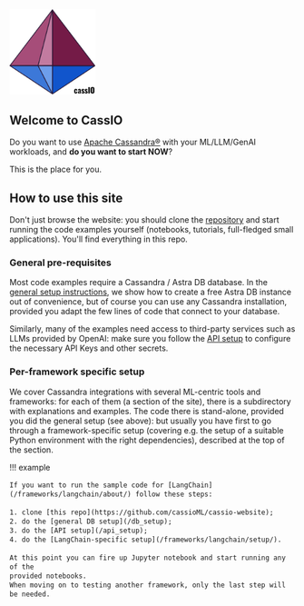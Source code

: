 <img src="images/cassio_logo1_transparent.png" alt="CassIO logo" style="width: 30%;"/>

## Welcome to CassIO

Do you want to use [Apache Cassandra®](https://cassandra.apache.org) with your ML/LLM/GenAI workloads,
and **do you want to start NOW**?

This is the place for you.

## How to use this site

Don't just browse the website: you should clone the [repository](https://github.com/cassioML/cassio-website)
and start running the code examples yourself (notebooks, tutorials, full-fledged small applications).
You'll find everything in this repo.

### General pre-requisites

Most code examples require a Cassandra / Astra DB database.
In the [general setup instructions](/db_setup), we show how to create a free Astra DB instance out of convenience,
but of course you can use any Cassandra installation, provided you adapt
the few lines of code that connect to your database.

Similarly, many of the examples need access to third-party
services such as LLMs provided by OpenAI: make sure you
follow the [API setup](/api_setup) to configure the necessary API Keys
and other secrets.

### Per-framework specific setup

We cover Cassandra integrations with several ML-centric tools and frameworks:
for each of them (a section of the site), there is a subdirectory with
explanations and examples. The code there is stand-alone, provided you
did the general setup (see above): but usually you have first to
go through a framework-specific setup (covering e.g. the setup
of a suitable Python environment with the right dependencies),
described at the top of the section.

!!! example

    If you want to run the sample code for [LangChain](/frameworks/langchain/about/) follow these steps:

    1. clone [this repo](https://github.com/cassioML/cassio-website);
    2. do the [general DB setup](/db_setup);
    3. do the [API setup](/api_setup);
    4. do the [LangChain-specific setup](/frameworks/langchain/setup/).

    At this point you can fire up Jupyter notebook and start running any of the
    provided notebooks.
    When moving on to testing another framework, only the last step will be needed.